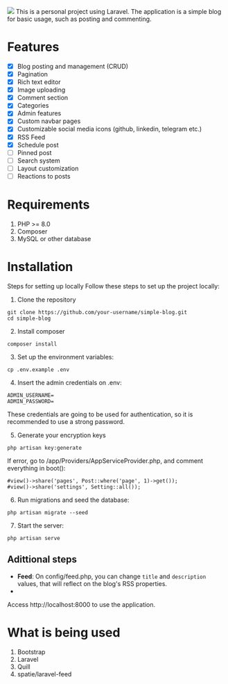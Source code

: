 <img src="https://i.imgur.com/Ji4Xtmw.png"></img>
This is a personal project using Laravel. The application is a simple blog for basic usage, such as posting and commenting.
# Features
- [x] Blog posting and management (CRUD)
- [x] Pagination
- [x] Rich text editor
- [x] Image uploading
- [x] Comment section
- [x] Categories
- [x] Admin features
- [x] Custom navbar pages
- [x] Customizable social media icons (github, linkedin, telegram etc.)
- [x] RSS Feed
- [x] Schedule post
- [ ] Pinned post
- [ ] Search system
- [ ] Layout customization
- [ ] Reactions to posts
# Requirements
1. PHP >= 8.0
2. Composer
3. MySQL or other database
# Installation
Steps for setting up locally
Follow these steps to set up the project locally:

1. Clone the repository
```
git clone https://github.com/your-username/simple-blog.git
cd simple-blog
```
2. Install composer
```
composer install
```
3. Set up the environment variables:
```
cp .env.example .env
```
4. Insert the admin credentials on .env:
```
ADMIN_USERNAME=
ADMIN_PASSWORD=
```
These credentials are going to be used for authentication, so it is recommended to use a strong password.

5. Generate your encryption keys
```
php artisan key:generate
```
If error, go to /app/Providers/AppServiceProvider.php, and comment everything in boot():
```
#view()->share('pages', Post::where('page', 1)->get());
#view()->share('settings', Setting::all());
```
6. Run migrations and seed the database:
```
php artisan migrate --seed
```
7. Start the server:
```
php artisan serve
```
## Adittional steps
- **Feed**: On config/feed.php, you can change `title` and `description` values, that will reflect on the blog's RSS properties.
- 

Access http://localhost:8000 to use the application.
# What is being used
1. Bootstrap
2. Laravel
3. Quill
4. spatie/laravel-feed
